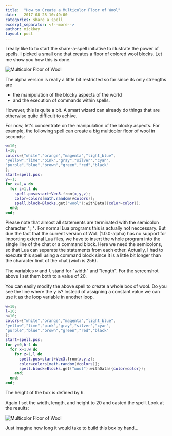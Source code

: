 ```yaml
---
title:  "How to Create a Multicolor Floor of Wool"
date:   2017-08-28 10:49:00
categories: share a spell
excerpt_separator: <!--more-->
author: mickkay
layout: post
---
```

I really like to to start the share-a-spell initiative to illustrate the power of spells.
I picked a small one that creates a floor of colored wool blocks.
Let me show you how this is done.
<!--more-->

![Multicolor Floor of Wool](/images/multicolor-floor-of-wool.jpg)

The alpha version is really a little bit restricted so far since its only strengths are
* the manipulation of the blocky aspects of the world
* and the execution of commands within spells.

However, this is quite a bit.
A smart wizard can already do things that are otherwise quite difficult to achive.

For now, let's concentrate on the manipulation of the blocky aspects.
For example, the following spell can create a big multicolor floor of wool in seconds:

```lua
w=10;
l=10;
colors={"white","orange","magenta","light_blue",
"yellow","lime","pink","gray","silver","cyan",
"purple","blue","brown","green","red","black"
};
start=spell.pos;
y=-1;
for x=1,w do
  for z=1,l do
    spell.pos=start+Vec3.from(x,y,z);
    color=colors[math.random(#colors)];
    spell.block=Blocks.get("wool"):withData({color=color});
  end;
end;
```
Please note that almost all statements are terminated with the semicolon character <tt>';'</tt>.
For normal Lua programs this is actually not neccessary.
But due the fact that the current version of WoL (1.0.0-alpha) has no support for importing
external Lua files, we have to insert the whole program into the single line of the chat or a command block.
Here we need the semicolons, so that Lua can separate the statements from each other.
Actually, I had to execute this spell using a command block since it is a little bit longer than the character limit of the chat (wich is 256).

The variables <tt>w</tt> and <tt>l</tt> stand for "width" and "length".
For the screenshot above I set them both to a value of 20.

You can easily modify the above spell to create a whole box of wool.
Do you see the line where the <tt>y</tt> is?
Instead of assigning a constant value we can use it as the loop variable in another loop.
```lua
w=10;
l=10;
h=10;
colors={"white","orange","magenta","light_blue",
"yellow","lime","pink","gray","silver","cyan",
"purple","blue","brown","green","red","black"
};
start=spell.pos;
for y=0,h-1 do
  for x=1,w do
    for z=1,l do
      spell.pos=start+Vec3.from(x,y,z);
      color=colors[math.random(#colors)];
      spell.block=Blocks.get("wool"):withData({color=color});
    end;
  end;
end;
```
The height of the box is defined by <tt>h</tt>.

Again I set the width, length, and height to 20 and casted the spell. Look at the results:

![Multicolor Floor of Wool](/images/multicolor-box-of-wool.jpg)

Just imagine how long it would take to build this box by hand...
